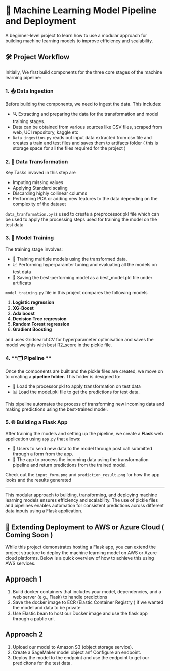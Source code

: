 # 🚀 Machine Learning Model Pipeline and Deployment

A beginner-level project to learn how to use a modular approach for building machine learning models to improve efficiency and scalability.

## 🛠️ Project Workflow

Initially, We first build components for the three core stages of the machine learning pipeline:

### 1. **📥 Data Ingestion**
Before building the components, we need to ingest the data. This includes:

- 🔍 Extracting and preparing the data for the transformation and model training stages.
-  Data can be obtained from various sources like CSV files, scraped from web, UCI repository, kaggle etc
- `Data_ingestion.py` reads out input data extracted from csv file and creates a train and test files and saves them to artifacts folder ( this is storage space for all the files required for the project ) 

### 2. **🔄 Data Transformation**
Key Tasks invoved in this step are

-  Imputing missing values
-  Applying Standard scaling
-  Discarding highly collinear columns
-  Performing PCA or adding new features to the data depending on the complexity of the dataset

`data_tranformation.py` is used to create a preprocessor.pkl file which can be used to apply the processing steps used for training the model on the test data
  
### 3. **🎯 Model Training**
The training stage involves:

- 🤖 Training multiple models using the transformed data.
- 📈 Performing hyperparamter tuning and evaluating all the models on test data
- 💾 Saving the best-performing model as a best_model.pkl file under artificats

`model_training.py` file in this project compares the following models

1. **Logistic regression**
2. **XG-Boost**
3. **Ada boost**
4. **Decision Tree regression**
5. **Random Forest regression**
6. **Gradient Boosting**

and uses GridsearchCV for hyperparameter optimisation and saves the model weights with best R2_score in the pickle file.

### 4. **🗂️ Pipeline **
Once the components are built and the pickle files are created, we move on to creating a **pipeline folder**. This folder is designed to:

- 📂 Load the processor.pkl to apply transformation on test data
- 📊 Load the model.pkl file to get the predictions for test data.

This pipeline automates the process of transforming new incoming data and making predictions using the best-trained model.


### 5. **🌐 Building a Flask App**
After training the models and setting up the pipeline, we create a **Flask** web application using `app.py` that allows:

- 🔗 Users to send new data to the model through post call submitted through a form from the app.
- 🧮 The app to process the incoming data using the transformation pipeline and return predictions from the trained model.

Check out the `input_form.png` and `prediction_result.png` for how the app looks and the results generated 

---

This modular approach to building, transforming, and deploying machine learning models ensures efficiency and scalability. The use of pickle files and pipelines enables automation for consistent predictions across different data inputs using a Flask application.

## 🔗 Extending Deployment to AWS or Azure Cloud ( Coming Soon )

While this project demonstrates hosting a Flask app, you can extend the project structure to deploy the machine learning model on AWS or Azure cloud platforms. Below is a quick overview of how to achieve this using AWS services.

## Approach 1
1. Build docker containers that includes your model, dependencies, and a web server (e.g., Flask) to handle predictions
2. Save the docker image to ECR (Elastic Container Registry ) if we wanted the model and data to be private
3. Use Elastic bean to host our Docker image and use the flask app through a public url.

## Approach 2
1. Upload our model to Amazon S3 (object storage service).
2. Create a SageMaker model object anf Configure an endpoint.
3. Deploy the model to the endpoint and use the endpoint to get our predicitons for the test data.





